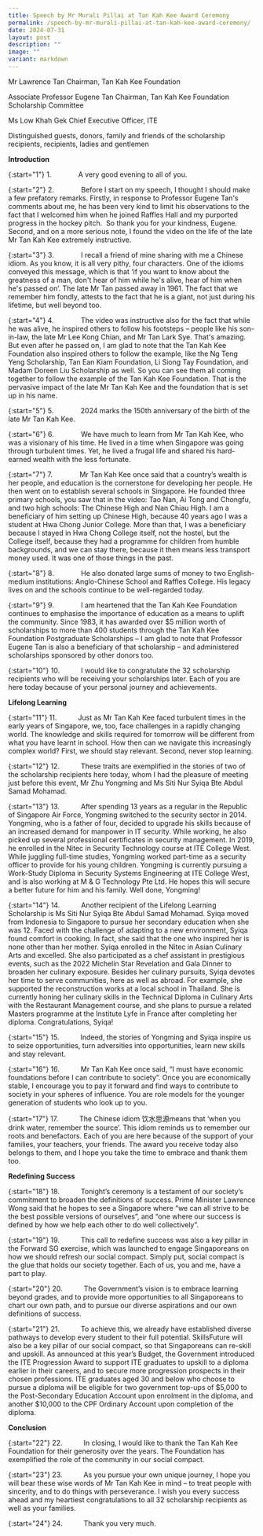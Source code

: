 ```yaml
---
title: Speech by Mr Murali Pillai at Tan Kah Kee Award Ceremony
permalink: /speech-by-mr-murali-pillai-at-tan-kah-kee-award-ceremony/
date: 2024-07-31
layout: post
description: ""
image: ""
variant: markdown
---
```

Mr Lawrence Tan
Chairman, Tan Kah Kee Foundation

Associate Professor Eugene Tan
Chairman, Tan Kah Kee Foundation Scholarship Committee

Ms Low Khah Gek
Chief Executive Officer, ITE

Distinguished guests, donors, family and friends of the scholarship recipients, recipients, ladies and gentlemen

**Introduction**

{:start="1"}
1.              A very good evening to all of you.

{:start="2"}
2.              Before I start on my speech, I thought I should make a few prefatory remarks. Firstly, in response to Professor Eugene Tan's comments about me, he has been very kind to limit his observations to the fact that I welcomed him when he joined Raffles Hall and my purported progress in the hockey pitch.  So thank you for your kindness, Eugene. Second, and on a more serious note, I found the video on the life of the late Mr Tan Kah Kee extremely instructive.

{:start="3"}
3.              I recall a friend of mine sharing with me a Chinese idiom. As you know, it is all very pithy, four characters. One of the idioms conveyed this message, which is that ‘if you want to know about the greatness of a man, don't hear of him while he's alive, hear of him when he's passed on’. The late Mr Tan passed away in 1961. The fact that we remember him fondly, attests to the fact that he is a giant, not just during his lifetime, but well beyond too.

{:start="4"}
4.              The video was instructive also for the fact that while he was alive, he inspired others to follow his footsteps – people like his son-in-law, the late Mr Lee Kong Chian, and Mr Tan Lark Sye. That's amazing. But even after he passed on, I am glad to note that the Tan Kah Kee Foundation also inspired others to follow the example, like the Ng Teng Yeng Scholarship, Tan Ean Kiam Foundation, Li Siong Tay Foundation, and Madam Doreen Liu Scholarship as well. So you can see them all coming together to follow the example of the Tan Kah Kee Foundation. That is the pervasive impact of the late Mr Tan Kah Kee and the foundation that is set up in his name.

{:start="5"}
5.              2024 marks the 150th anniversary of the birth of the late Mr Tan Kah Kee.

{:start="6"}
6.              We have much to learn from Mr Tan Kah Kee, who was a visionary of his time. He lived in a time when Singapore was going through turbulent times. Yet, he lived a frugal life and shared his hard-earned wealth with the less fortunate.

{:start="7"}
7.              Mr Tan Kah Kee once said that a country’s wealth is her people, and education is the cornerstone for developing her people. He then went on to establish several schools in Singapore. He founded three primary schools, you saw that in the video: Tao Nan, Ai Tong and Chongfu, and two high schools: The Chinese High and Nan Chiau High. I am a beneficiary of him setting up Chinese High, because 40 years ago I was a student at Hwa Chong Junior College. More than that, I was a beneficiary because I stayed in Hwa Chong College itself, not the hostel, but the College itself, because they had a programme for children from humble backgrounds, and we can stay there, because it then means less transport money used. It was one of those things in the past.

{:start="8"}
8.              He also donated large sums of money to two English-medium institutions: Anglo-Chinese School and Raffles College. His legacy lives on and the schools continue to be well-regarded today.

{:start="9"}
9.              I am heartened that the Tan Kah Kee Foundation continues to emphasise the importance of education as a means to uplift the community. Since 1983, it has awarded over $5 million worth of scholarships to more than 400 students through the Tan Kah Kee Foundation Postgraduate Scholarships – I am glad to note that Professor Eugene Tan is also a beneficiary of that scholarship – and administered scholarships sponsored by other donors too.

{:start="10"}
10.           I would like to congratulate the 32 scholarship recipients who will be receiving your scholarships later. Each of you are here today because of your personal journey and achievements.

**Lifelong Learning**

{:start="11"}
11.           Just as Mr Tan Kah Kee faced turbulent times in the early years of Singapore, we, too, face challenges in a rapidly changing world. The knowledge and skills required for tomorrow will be different from what you have learnt in school. How then can we navigate this increasingly complex world? First, we should stay relevant. Second, never stop learning.

{:start="12"}
12.           These traits are exemplified in the stories of two of the scholarship recipients here today, whom I had the pleasure of meeting just before this event, Mr Zhu Yongming and Ms Siti Nur Syiqa Bte Abdul Samad Mohamad.

{:start="13"}
13.           After spending 13 years as a regular in the Republic of Singapore Air Force, Yongming switched to the security sector in 2014. Yongming, who is a father of four, decided to upgrade his skills because of an increased demand for manpower in IT security. While working, he also picked up several professional certificates in security management. In 2019, he enrolled in the Nitec in Security Technology course at ITE College West. While juggling full-time studies, Yongming worked part-time as a security officer to provide for his young children. Yongming is currently pursuing a Work-Study Diploma in Security Systems Engineering at ITE College West, and is also working at M & G Technology Pte Ltd. He hopes this will secure a better future for him and his family. Well done, Yongming!

{:start="14"}
14.           Another recipient of the Lifelong Learning Scholarship is Ms Siti Nur Syiqa Bte Abdul Samad Mohamad. Syiqa moved from Indonesia to Singapore to pursue her secondary education when she was 12. Faced with the challenge of adapting to a new environment, Syiqa found comfort in cooking. In fact, she said that the one who inspired her is none other than her mother. Syiqa enrolled in the Nitec in Asian Culinary Arts and excelled. She also participated as a chef assistant in prestigious events, such as the 2022 Michelin Star Revelation and Gala Dinner to broaden her culinary exposure. Besides her culinary pursuits, Syiqa devotes her time to serve communities, here as well as abroad. For example, she supported the reconstruction works at a local school in Thailand. She is currently honing her culinary skills in the Technical Diploma in Culinary Arts with the Restaurant Management course, and she plans to pursue a related Masters programme at the Institute Lyfe in France after completing her diploma. Congratulations, Syiqa!

{:start="15"}
15.           Indeed, the stories of Yongming and Syiqa inspire us to seize opportunities, turn adversities into opportunities, learn new skills and stay relevant.

{:start="16"}
16.           Mr Tan Kah Kee once said, “I must have economic foundations before I can contribute to society”. Once you are economically stable, I encourage you to pay it forward and find ways to contribute to society in your spheres of influence. You are role models for the younger generation of students who look up to you.

{:start="17"}
17.           The Chinese idiom 饮水思源means that ‘when you drink water, remember the source’. This idiom reminds us to remember our roots and benefactors. Each of you are here because of the support of your families, your teachers, your friends. The award you receive today also belongs to them, and I hope you take the time to embrace and thank them too.

**Redefining Success**

{:start="18"}
18.           Tonight’s ceremony is a testament of our society’s commitment to broaden the definitions of success. Prime Minister Lawrence Wong said that he hopes to see a Singapore where “we can all strive to be the best possible versions of ourselves”, and “one where our success is defined by how we help each other to do well collectively”.

{:start="19"}
19.           This call to redefine success was also a key pillar in the Forward SG exercise, which was launched to engage Singaporeans on how we should refresh our social compact. Simply put, social compact is the glue that holds our society together. Each of us, you and me, have a part to play.

{:start="20"}
20.           The Government’s vision is to embrace learning beyond grades, and to provide more opportunities to all Singaporeans to chart our own path, and to pursue our diverse aspirations and our own definitions of success.

{:start="21"}
21.           To achieve this, we already have established diverse pathways to develop every student to their full potential. SkillsFuture will also be a key pillar of our social compact, so that Singaporeans can re-skill and upskill. As announced at this year’s Budget, the Government introduced the ITE Progression Award to support ITE graduates to upskill to a diploma earlier in their careers, and to secure more progression prospects in their chosen professions. ITE graduates aged 30 and below who choose to pursue a diploma will be eligible for two government top-ups of $5,000 to the Post-Secondary Education Account upon enrolment in the diploma, and another $10,000 to the CPF Ordinary Account upon completion of the diploma.

**Conclusion**

{:start="22"}
22.           In closing, I would like to thank the Tan Kah Kee Foundation for their generosity over the years. The Foundation has exemplified the role of the community in our social compact.

{:start="23"}
23.           As you pursue your own unique journey, I hope you will bear these wise words of Mr Tan Kah Kee in mind – to treat people with sincerity, and to do things with perseverance. I wish you every success ahead and my heartiest congratulations to all 32 scholarship recipients as well as your families.

{:start="24"}
24.           Thank you very much.
